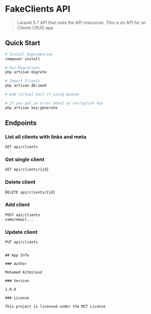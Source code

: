 # FakeClients API

> Laravel 5.7 API that uses the API resources. This is an API for an Clients CRUD app

## Quick Start

``` bash
# Install Dependencies
composer install

# Run Migrations
php artisan migrate

# Import Clients
php artisan db:seed

# Add virtual host if using Apache

# If you get an error about an encryption key
php artisan key:generate
```

## Endpoints

### List all clients with links and meta
``` bash
GET api/clients
```
### Get single client
``` bash
GET api/clients/{id}
```

### Delete client
``` bash
DELETE api/clients/{id}
```

### Add client
``` bash
POST api/clients
name/email...
```

### Update client
``` bash
PUT api/clients
```


```

## App Info

### Author

Mohamed Aitmiloud

### Version

1.0.0

### License

This project is licensed under the MIT License
